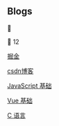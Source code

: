 ## Blogs
:panda_face:

:panda_face: 12

[掘金](https://juejin.im/user/5ac25ecb6fb9a028d0439cf1/posts) 

[csdn博客](https://blog.csdn.net/fengzhiyan123)

[JavaScript 基础](./JavaScript.html)

[Vue 基础](./vue.html)

[C 语言](./C_code.html)






